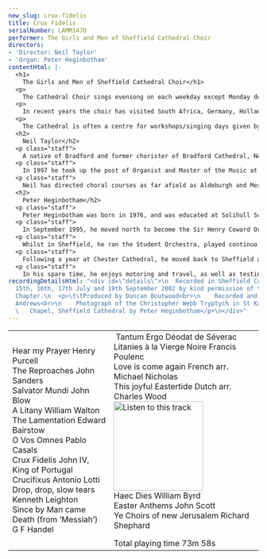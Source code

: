 ```yaml
---
new_slug: crux-fidelis
title: Crux Fidelis
serialNumber: LAMM147D
performer: The Girls and Men of Sheffield Cathedral Choir
directors:
- 'Director: Neil Taylor'
- 'Organ: Peter Heginbotham'
contentHtml: |-
  <h1>
    The Girls and Men of Sheffield Cathedral Choir</h1>
  <p>
    The Cathedral Choir sings evensong on each weekday except Monday during term-time at 5.45pm. Sunday services are the Sung Eucharist at 10.30am and Evensong at 6.30pm. Currently there are some 60 young people are involved in the Cathedral Choir. These children attend schools all over the city of Sheffield, and come in to rehearsals and services up to five times each week to be joined by the Cathedral Songmen and Student Songmen. The boy and girl choristers all receive individual singing tuition from a specialist vocal tutor during their time in the choir, and, in addition to their regular services, the Cathedral Choir often gives concerts in the Cathedral and beyond, broadcasts on radio and television, and tours at home and abroad.</p>
  <p>
    In recent years the choir has visited South Africa, Germany, Holland, the South Coast of England, the West Country, East Anglia, and the USA in October 2001. Future plans Malta and the South West of England. In the past five years, the choir has made 7 CD recordings, with more planned for the future.</p>
  <p>
    The Cathedral is often a centre for workshops/singing days given by distinguished visiting musicians, including Sir David Willcocks, John Rutter, Scott Stroman, Ralph Allwood, Michael Brewer and Vivien Pike.</p>
  <h2>
    Neil Taylor</h2>
  <p class="staff">
    A native of Bradford and former chorister of Bradford Cathedral, Neil Taylor won a Scholarship to the Royal College of Music in 1986. Whilst a student, he was organ scholar at St Albans Cathedral, and on graduating was appointed Assistant Organist at Norwich Cathedral. As well as premiering many new works in his time at Norwich, he made numerous broadcasts and recordings with the Cathedral Choir, which received high critical acclaim, and toured with them on the continent and in the USA. As well as directing the Cathedral Consort, he formed the Cathedral Girls Choir in 1995, which completed its first CD recording and made a highly successful tour of Germany in 1997.</p>
  <p class="staff">
    In 1997 he took up the post of Organist and Master of the Music at Sheffield Cathedral, where he is responsible for the Cathedral Choirs of boys, girls and men. Since his appointment, the Cathedral Choir has toured both at home and abroad (including Germany, Holland, Paris and the USA). CD Recordings include Music for a Millennium, a Classic FM Magazine CD of the Year Award Winner, and seven CD recordings with the Cathedral Choir.</p>
  <p class="staff">
    Neil has directed choral courses as far afield as Aldeburgh and Mexico City, and is an Assistant Director on the Eton Choral Courses. As an organist, he has played at most of the major venues in the UK. In his spare time he enjoys reading, swimming and walking. A keen cook, he is also an enthusiast of real ales and good wines.</p>
  <h2>
    Peter Heginbotham</h2>
  <p class="staff">
    Peter Heginbotham was born in 1976, and was educated at Solihull School, where he was a Music Scholar. In 1994, he was appointed to the Organ Scholarship of Truro Cathedral, also acting as an Assistant Housemaster at Polwhele House School, and a visiting bassoon teacher at Truro School.</p>
  <p class="staff">
    In September 1995, he moved north to become the Sir Henry Coward Organ Scholar at Sheffield Cathedral and University, where he gained the degree of B.Mus.</p>
  <p class="staff">
    Whilst in Sheffield, he ran the Student Orchestra, played continuo for the 'Operaworks' production of 'Dido and Aeneas' at the 1997 Edinburgh International Festival, was Chairman of the University Summer Music Festival in 1998, and was Secretary of the Cathedral Arts Festival. He also accompanied the Sheffield choirs on tour, both in the UK and in Germany.</p>
  <p class="staff">
    Following a year at Chester Cathedral, he moved back to Sheffield as Assistant Master of the Music at Sheffield Cathedral in November 1999. He directed the Songmen of the Cathedral Choir for their trip to Paris in 2000, and played for the Choirs visits to Washington DC, Philadelphia and Boston in 2001, as well as a return visit to Paris in October 2002. This is his sixth recording with the Cathedral Choir. He also gives several concerts each year with the Sheffield Oratorio Chorus.</p>
  <p class="staff">
    In his spare time, he enjoys motoring and travel, as well as testing the results of other peoples cooking.</p>
recordingDetailsHtml: "<div id=\"details\">\n  Recorded in Sheffield Cathedral on
  15th, 16th, 17th July and 19th September 2002 by kind permission of the Dean and
  Chapter.\n  <p>\t\tProduced by Duncan Boutwood<br>\n    Recorded and edited by Lance
  Andrews<br>\n    Photograph of the Christopher Webb Tryptych in St Katherine’s<br>\n
  \   Chapel, Sheffield Cathedral by Peter Heginbotham</p>\n</div>"
---
```


<table class="tracktable">
  <tbody>
    <tr>
      <td class="column1">
        <span class="trackname">Hear my Prayer</span><span class="composer"> Henry Purcell</span><br>
        <span class="trackname"> The Reproaches </span> <span class="composer">John Sanders</span><br>
        <span class="trackname"> Salvator Mundi </span> <span class="composer">John Blow</span><br>
        <span class="trackname"> A Litany </span> <span class="composer">William Walton</span><br>
        <span class="trackname"> The Lamentation</span><span class="composer"> Edward Bairstow</span><br>
        <span class="trackname"> O Vos Omnes</span><span class="composer"> Pablo Casals</span><br>
        <span class="trackname"> Crux Fidelis </span> <span class="composer">John IV, King of Portugal</span><br>
        <span class="trackname"> Crucifixus </span> <span class="composer">Antonio</span><span class="trackname"> </span> <span class="composer">Lotti</span><br>
        <span class="trackname"> Drop, drop, slow tears </span> <span class="composer">Kenneth</span><span class="trackname"> </span> <span class="composer">Leighton</span><br>
        <span class="trackname"> Since by Man came Death (from ‘Messiah’) </span> <span class="composer">G F Handel</span>
      </td>
      <td class="column2">
         <span class="trackname">Tantum Ergo </span> <span class="composer">Déodat de Séverac</span><br>
        <span class="trackname"> Litanies à la Vierge Noire </span> <span class="composer">Francis Poulenc</span><br>
        <span class="trackname"> Love is come again </span> <span class="composer">French arr. Michael Nicholas</span><br>
        <span class="trackname"> This joyful Eastertide</span><span class="composer"> Dutch arr. Charles Wood</span><a href="cliplinks/joyful%20.ram"><img alt="Listen to this track" src="/web/20120718235935im_/http://www.lammas.co.uk/images/listen.gif" width="180"></a><br>
        <span class="trackname"> Haec Dies </span> <span class="composer">William</span><span class="trackname"> </span> <span class="composer">Byrd</span><br>
        <span class="trackname"> Easter Anthems </span> <span class="composer">John</span><span class="trackname"> </span> <span class="composer">Scott</span><br>
        <span class="trackname"> Ye Choirs of new Jerusalem </span> <span class="composer">Richard</span><span class="trackname"> </span> <span class="composer">Shephard
          <p>					</p>
        </span> <span id="playingtime">Total playing time 73m 58s</span>
      </td>
    </tr>
  </tbody>
</table>
